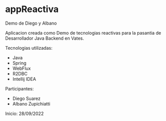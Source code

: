 # appReactiva
Demo de Diego y Albano

Aplicacion creada como Demo de tecnologias reactivas para la pasantia de Desarrollador Java Backend en Vates.

Tecnologias utilizadas:
  - Java
  - Spring
  - WebFlux
  - R2DBC
  - Intellij IDEA

Participantes:
  - Diego Suarez
  - Albano Zupichiatti
  
  Inicio: 28/09/2022
